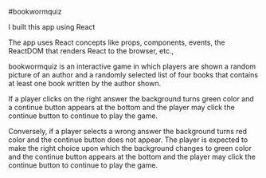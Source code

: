 #bookwormquiz

I built this app using React

The app uses React concepts like props, components, events, the ReactDOM that renders
React to the browser, etc.,

bookwormquiz is an interactive game in which players are shown a random picture of 
an author and a randomly selected list of four books that contains at least one
book written by the author shown.

If a player clicks on the right answer the background turns green color and a continue
button appears at the bottom and the player may click the continue button to continue
to play the game.

Conversely, if a player selects a wrong answer the background turns red color and the
continue button does not appear. The player is expected to make the right choice upon
which the background changes to green color and the continue button appears at the 
bottom and the player may click the continue button to continue to play the game.

